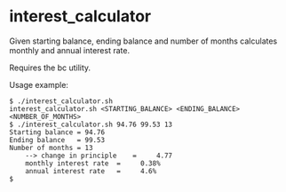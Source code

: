 # interest_calculator
Given starting balance, ending balance and number of months calculates monthly
and annual interest rate.

Requires the bc utility.

Usage example:

	$ ./interest_calculator.sh
	interest_calculator.sh <STARTING_BALANCE> <ENDING_BALANCE> <NUMBER_OF_MONTHS>
	$ ./interest_calculator.sh 94.76 99.53 13
	Starting balance = 94.76
	Ending balance   = 99.53
	Number of months = 13
	    --> change in principle    =     4.77
		monthly interest rate  =     0.38%
		annual interest rate   =     4.6%
	$
